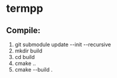 # termpp

## Compile:
1. git submodule update --init --recursive
1. mkdir build
1. cd build
1. cmake ..
1. cmake --build .
